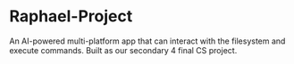 # Raphael-Project
An AI-powered multi-platform app that can interact with the filesystem and execute commands. Built as our secondary 4 final CS project.
